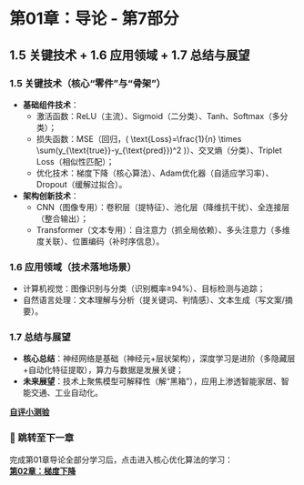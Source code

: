 # 第01章：导论 - 第7部分
## 1.5 关键技术 + 1.6 应用领域 + 1.7 总结与展望  
### 1.5 关键技术（核心“零件”与“骨架”）  
- **基础组件技术**：  
  - 激活函数：ReLU（主流）、Sigmoid（二分类）、Tanh、Softmax（多分类）；  
  - 损失函数：MSE（回归，\( \text{Loss}=\frac{1}{n} \times \sum(y_{\text{true}}-y_{\text{pred}})^2 \)）、交叉熵（分类）、Triplet Loss（相似性匹配）；  
  - 优化技术：梯度下降（核心算法）、Adam优化器（自适应学习率）、Dropout（缓解过拟合）。  
- **架构创新技术**：  
  - CNN（图像专用）：卷积层（提特征）、池化层（降维抗干扰）、全连接层（整合输出）；  
  - Transformer（文本专用）：自注意力（抓全局依赖）、多头注意力（多维度关联）、位置编码（补时序信息）。  

### 1.6 应用领域（技术落地场景）  
- 计算机视觉：图像识别与分类（识别概率≥94%）、目标检测与追踪；  
- 自然语言处理：文本理解与分析（提关键词、判情感）、文本生成（写文案/摘要）。  

### 1.7 总结与展望  
- **核心总结**：神经网络是基础（神经元+层状架构），深度学习是进阶（多隐藏层+自动化特征提取），算力与数据是发展关键；  
- **未来展望**：技术上聚焦模型可解释性（解“黑箱”），应用上渗透智能家居、智能交通、工业自动化。

   
**[自评小测验](../docs/test/question1.md)** 

### 🚀 跳转至下一章  
完成第01章导论全部分学习后，点击进入核心优化算法的学习：  
**[第02章：梯度下降](../Chapter02/chpter01.md)**
